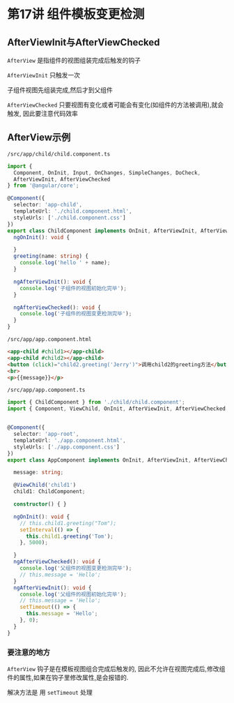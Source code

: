 # 第17讲 组件模板变更检测

## AfterViewInit与AfterViewChecked

`AfterView` 是指组件的视图组装完成后触发的钩子

`AfterViewInit` 只触发一次

子组件视图先组装完成,然后才到父组件

`AfterViewChecked` 只要视图有变化或者可能会有变化(如组件的方法被调用),就会触发,
因此要注意代码效率

## AfterView示例


`/src/app/child/child.component.ts`

```ts
import {
  Component, OnInit, Input, OnChanges, SimpleChanges, DoCheck,
  AfterViewInit, AfterViewChecked
} from '@angular/core';

@Component({
  selector: 'app-child',
  templateUrl: './child.component.html',
  styleUrls: ['./child.component.css']
})
export class ChildComponent implements OnInit, AfterViewInit, AfterViewChecked {
  ngOnInit(): void {

  }
  greeting(name: string) {
    console.log('hello ' + name);
  }

  ngAfterViewInit(): void {
    console.log('子组件的视图初始化完毕');
  }

  ngAfterViewChecked(): void {
    console.log('子组件的视图变更检测完毕');
  }
}
```

`/src/app/app.component.html`

```html
<app-child #child1></app-child>
<app-child #child2></app-child>
<button (click)="child2.greeting('Jerry')">调用child2的greeting方法</button>
<br>
<p>{{message}}</p>
```

`/src/app/app.component.ts`

```ts
import { ChildComponent } from './child/child.component';
import { Component, ViewChild, OnInit, AfterViewInit, AfterViewChecked } from '@angular/core';


@Component({
  selector: 'app-root',
  templateUrl: './app.component.html',
  styleUrls: ['./app.component.css']
})
export class AppComponent implements OnInit, AfterViewInit, AfterViewChecked {

  message: string;

  @ViewChild('child1')
  child1: ChildComponent;

  constructor() { }

  ngOnInit(): void {
    // this.child1.greeting("Tom");
    setInterval(() => {
      this.child1.greeting('Tom');
    }, 5000);

  }
  ngAfterViewChecked(): void {
    console.log('父组件的视图变更检测完毕');
    // this.message = 'Hello';
  }
  ngAfterViewInit(): void {
    console.log('父组件的视图初始化完毕');
    // this.message = 'Hello';
    setTimeout(() => {
      this.message = 'Hello';
    }, 0);
  }
}

```

### 要注意的地方

`AfterView` 钩子是在模板视图组合完成后触发的,
因此不允许在视图完成后,修改组件的属性,如果在钩子里修改属性,是会报错的.

解决方法是 用 `setTimeout` 处理



